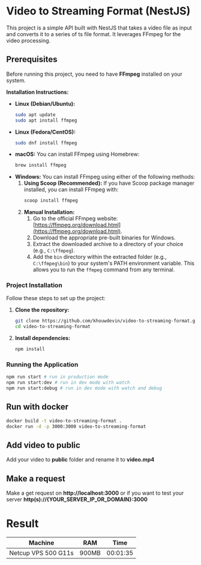 # Video to Streaming Format (NestJS)

This project is a simple API built with NestJS that takes a video file as input and converts it to a series of ts file format. It leverages FFmpeg for the video processing.

## Prerequisites

Before running this project, you need to have **FFmpeg** installed on your system.

**Installation Instructions:**

- **Linux (Debian/Ubuntu):**
  ```bash
  sudo apt update
  sudo apt install ffmpeg
  ```
- **Linux (Fedora/CentOS):**
  ```bash
  sudo dnf install ffmpeg
  ```
- **macOS:**
  You can install FFmpeg using Homebrew:
  ```bash
  brew install ffmpeg
  ```
- **Windows:**
  You can install FFmpeg using either of the following methods:
  1.  **Using Scoop (Recommended):** If you have Scoop package manager installed, you can install FFmpeg with:
      ```bash
      scoop install ffmpeg
      ```
  2.  **Manual Installation:**
      1.  Go to the official FFmpeg website: [https://ffmpeg.org/download.html](https://ffmpeg.org/download.html).
      2.  Download the appropriate pre-built binaries for Windows.
      3.  Extract the downloaded archive to a directory of your choice (e.g., `C:\ffmpeg`).
      4.  Add the `bin` directory within the extracted folder (e.g., `C:\ffmpeg\bin`) to your system's PATH environment variable. This allows you to run the `ffmpeg` command from any terminal.

### Project Installation

Follow these steps to set up the project:

1.  **Clone the repository:**

    ```bash
    git clone https://github.com/khouwdevin/video-to-streaming-format.git
    cd video-to-streaming-format
    ```

2.  **Install dependencies:**
    ```bash
    npm install
    ```

### Running the Application

```bash
npm run start # run in production mode
npm run start:dev # run in dev mode with watch
npm run start:debug # run in dev mode with watch and debug
```

## Run with docker

```bash
docker build -t video-to-streaming-format .
docker run -d -p 3000:3000 video-to-streaming-format
```

## Add video to public

Add your video to **public** folder and rename it to **video.mp4**

## Make a request

Make a get request on **http://localhost:3000** or if you want to test your server **http(s)://{YOUR_SERVER_IP_OR_DOMAIN}:3000**

# Result

| Machine             | RAM   | Time     |
| ------------------- | ----- | -------- |
| Netcup VPS 500 G11s | 900MB | 00:01:35 |
